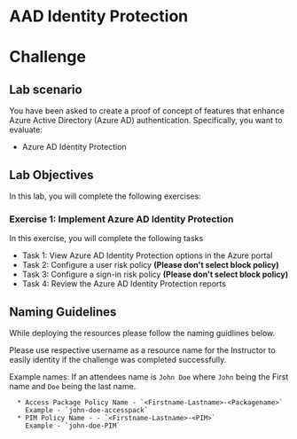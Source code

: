 
# AAD Identity Protection
# Challenge

## Lab scenario

You have been asked to create a proof of concept of features that enhance Azure Active Directory (Azure AD) authentication. Specifically, you want to evaluate:

- Azure AD Identity Protection 

## Lab Objectives

In this lab, you will complete the following exercises:

### Exercise 1: Implement Azure AD Identity Protection

In this exercise, you will complete the following tasks 

- Task 1: View Azure AD Identity Protection options in the Azure portal
- Task 2: Configure a user risk policy **(Please don't select block policy)** 
- Task 3: Configure a sign-in risk policy **(Please don't select block policy)** 
- Task 4: Review the Azure AD Identity Protection reports

## Naming Guidelines

While deploying the resources please follow the naming guidlines below. 
   
Please use respective username as a resource name for the Instructor to easily identity if the challenge was completed successfully. 
 
Example names: If an attendees name is `John Doe` where `John` being the First name and `Doe` being the last name.

      * Access Package Policy Name - `<Firstname-Lastname>-<Packagename>`  
	    Example - `john-doe-accesspack`
      * PIM Policy Name - - `<Firstname-Lastname>-<PIM>`  
	    Example - `john-doe-PIM`
